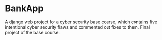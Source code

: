 # BankApp
A django web project for a cyber security base course, which contains five intentional cyber security flaws and commented out fixes to them. Final project of the base course.
